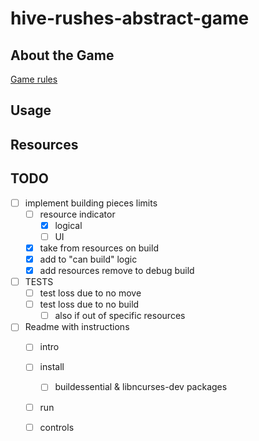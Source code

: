 # hive-rushes-abstract-game

## About the Game

[Game rules](/resources/5d-santorini-rulebook.pdf)

## Usage

## Resources

## TODO
-[ ] implement building pieces limits
    -[ ] resource indicator
        -[x] logical
        -[ ] UI
    -[x] take from resources on build
    -[x] add to "can build" logic
    -[x] add resources remove to debug build
-[ ] TESTS
    -[ ] test loss due to no move
    -[ ] test loss due to no build
        -[ ] also if out of specific resources
-[ ] Readme with instructions
    -[ ] intro
    -[ ] install
        - [ ] buildessential & libncurses-dev packages
    -[ ] run
    -[ ] controls

